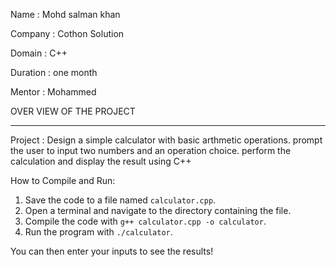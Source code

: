 Name : Mohd salman khan

Company : Cothon Solution

Domain : C++

Duration : one month

Mentor : Mohammed

OVER VIEW OF THE PROJECT 
_______________________________________________________

Project : Design a simple calculator with basic arthmetic operations. prompt the user to input two numbers and an operation choice. perform the calculation and display the result using C++

How to Compile and Run:

1. Save the code to a file named `calculator.cpp`.
2. Open a terminal and navigate to the directory containing the file.
3. Compile the code with `g++ calculator.cpp -o calculator`.
4. Run the program with `./calculator`.

You can then enter your inputs to see the results!
